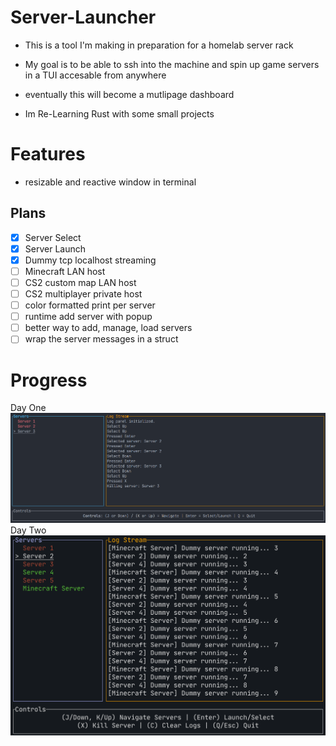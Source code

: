 # Server-Launcher
- This is a tool I'm making in preparation for a homelab server rack
- My goal is to be able to ssh into the machine and spin up game servers in a TUI accesable from anywhere
- eventually this will become a mutlipage dashboard

- Im Re-Learning Rust with some small projects

# Features
- resizable and reactive window in terminal

## Plans
- [x] Server Select
- [x] Server Launch
- [x] Dummy tcp localhost streaming
- [ ] Minecraft LAN host
- [ ] CS2 custom map LAN host
- [ ] CS2 multiplayer private host
- [ ] color formatted print per server
- [ ] runtime add server with popup
- [ ] better way to add, manage, load servers
- [ ] wrap the server messages in a struct

# Progress
Day One
![First Day](assets/ServerLauncher_v1.png)
Day Two
![Second Day](assets/ServerLauncher_v2.png)
